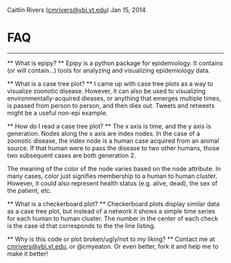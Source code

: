 Caitlin Rivers (cmrivers@vbi.vt.edu)
Jan 15, 2014

# FAQ
-----
** What is epipy? **
Epipy is a python package for epidemiology.  It contains (or will contain...)
tools for analyzing and visualizing epidemiology data.

** What is a case tree plot? **
I came up with case tree plots as a way to visualize zoonotic disease.
However, it can also be used to visualizing environmentally-acquired
dieases, or anything that emerges multiple times, is passed from person
to person, and then dies out. Tweets and retweets might be a useful
non-epi example.

** How do I read a case tree plot? **
The x axis is time, and the y axis is generation. Nodes along the x axis
are index nodes. In the case of a zoonotic disease, the index node is
a human case acquired from an animal source. If that human were to pass
the disease to two other humans, those two subsequent cases are both
generation 2.

The meaning of the color of the node varies based on the node attribute.
In many cases, color just signifies membership to a human to human
cluster. However, it could also represent health status (e.g. alive, dead),
the sex of the patient, etc. 

** What is a checkerboard plot? **
Checkerboard plots display similar data as a case tree plot, but instead
of a network it shows a simple time series for each human to human cluster.
The number in the center of each check is the case id that corresponds
to the the line listing.

** Why is this code or plot broken/ugly/not to my liking? **
Contact me at cmrivers@vbi.vt.edu, or @cmyeaton. Or even better, fork it
and help me to make it better!
